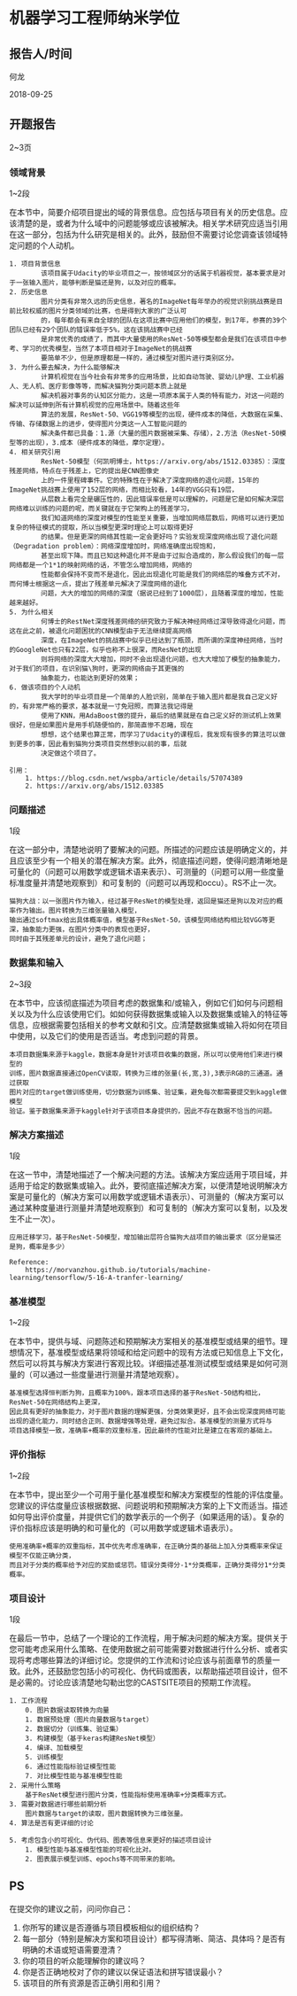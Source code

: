 # 机器学习工程师纳米学位

## 报告人/时间
何龙

2018-09-25

## 开题报告
2~3页

### 领域背景
1~2段

在本节中，简要介绍项目提出的域的背景信息。应包括与项目有关的历史信息。应该清楚的是，或者为什么域中的问题能够或应该被解决。相关学术研究应适当引用在这一部分，包括为什么研究是相关的。此外，鼓励但不需要讨论您调查该领域特定问题的个人动机。

    1. 项目背景信息
            该项目属于Udacity的毕业项目之一，按领域区分的话属于机器视觉，基本要求是对于一张输入图片，能够判断是猫还是狗，以及对应的概率。
    2. 历史信息
            图片分类有非常久远的历史信息，著名的ImageNet每年举办的视觉识别挑战赛是目前比较权威的图片分类领域的比赛，也是得到大家的广泛认可
            的，每年都会有来自全球的团队在这项比赛中应用他们的模型，到17年，参赛的39个团队已经有29个团队的错误率低于5%，这在该挑战赛中已经
            是非常优秀的成绩了，而其中大量使用的ResNet-50等模型都会是我们在该项目中参考、学习的优秀模型，当然了本项目相对于ImageNet的挑战赛
            要简单不少，但是原理都是一样的，通过模型对图片进行类别区分。
    3. 为什么要去解决，为什么能够解决
            计算机视觉在当今社会有非常多的应用场景，比如自动驾驶、婴幼儿护理、工业机器人、无人机、医疗影像等等，而解决猫狗分类问题本质上就是
            解决机器对事务的认知区分能力，这是一项原本属于人类的特有能力，对这一问题的解决可以延伸到所有计算机视觉的应用场景中。随着这些年
            算法的发展，ResNet-50、VGG19等模型的出现，硬件成本的降低，大数据在采集、传输、存储数据上的进步，使得图片分类这一人工智能问题的
            解决条件都已具备：1.源（大量的图片数据被采集、存储），2.方法（ResNet-50模型等的出现），3.成本（硬件成本的降低，摩尔定理）。
    4. 相关研究引用
            ResNet-50模型（何凯明博士，https://arxiv.org/abs/1512.03385）：深度残差网络，特点在于残差上，它的提出是CNN图像史
            上的一件里程碑事件。它的特殊性在于解决了深度网络的退化问题，15年的ImageNet挑战赛上使用了152层的网络，而相比较看，14年的VGG只有19层，
            从层数上看完全是碾压性的，因此错误率低是可以理解的，问题是它是如何解决深层网络难以训练的问题的呢，而关键就在于它架构上的残差学习，
            我们知道网络的深度对模型的性能至关重要，当增加网络层数后，网络可以进行更加复杂的特征模式的提取，所以当模型更深时理论上可以取得更好
            的结果。但是更深的网络其性能一定会更好吗？实验发现深度网络出现了退化问题（Degradation problem）：网络深度增加时，网络准确度出现饱和，
            甚至出现下降。而且已知这种退化并不是由于过拟合造成的，那么假设我们的每一层网络都是一个1*1的映射网络的话，不管怎么增加网络，网络的
            性能都会保持不变而不是退化，因此出现退化可能是我们的网络层的堆叠方式不对，而何博士根据这一点，提出了残差单元解决了深度网络的退化
            问题，大大的增加的网络的深度（据说已经到了1000层），且随着深度的增加，性能越来越好。
    5. 为什么相关
            何博士的RestNet深度残差网络的研究致力于解决神经网络过深导致得退化问题，而这在此之前，被退化问题困扰的CNN模型由于无法继续提高网络
            深度，在ImageNet的挑战赛中似乎已经达到了瓶颈，而所谓的深度神经网络，当时的GoogleNet也只有22层，似乎也称不上很深，而ResNet的出现
            则将网络的深度大大增加，同时不会出现退化问题，也大大增加了模型的抽象能力，对于我们的项目，在识别猫\狗时，更深的网络由于其更强的
            抽象能力，也能达到更好的效果；
    6. 做该项目的个人动机
            我大学时的毕业项目是一个简单的人脸识别，简单在于输入图片都是我自己定义好的，有非常严格的要求，基本就是一寸免冠照，而算法我记得是
            使用了KNN，用AdaBoost做的提升，最后的结果就是在自己定义好的测试机上效果很好，但是如果图片是用手机随便怕的，那简直惨不忍睹，现在
            想想，这个结果也算正常，而学习了Udacity的课程后，我发现有很多的算法可以做到更多的事，因此看到猫狗分类项目突然想到以前的事，后就
            决定做这个项目了。

    引用：
        1. https://blog.csdn.net/wspba/article/details/57074389
        2. https://arxiv.org/abs/1512.03385

### 问题描述
1段

在这一部分中，清楚地说明了要解决的问题。所描述的问题应该是明确定义的，并且应该至少有一个相关的潜在解决方案。此外，彻底描述问题，使得问题清晰地是可量化的（问题可以用数学或逻辑术语来表示）、可测量的（问题可以用一些度量标准度量并清楚地观察到）和可复制的（问题可以再现和occu）。RS不止一次。

    猫狗大战：以一张图片作为输入，经过基于ResNet的模型处理，返回是猫还是狗以及对应的概率作为输出。图片转换为三维张量输入模型，
    输出通过softmax给出具体概率值，模型基于ResNet-50，该模型网络结构相比较VGG等更深，抽象能力更强，在图片分类中的表现也更好，
    同时由于其残差单元的设计，避免了退化问题；

### 数据集和输入
2~3段

在本节中，应该彻底描述为项目考虑的数据集和/或输入，例如它们如何与问题相关以及为什么应该使用它们。如如何获得数据集或输入以及数据集或输入的特征等信息，应根据需要包括相关的参考文献和引文。应清楚数据集或输入将如何在项目中使用，以及它们的使用是否适当。考虑到问题的背景。

    本项目数据集来源于kaggle，数据本身是针对该项目收集的数据，所以可以使用他们来进行模型的
    训练，图片数据直接通过OpenCV读取，转换为三维的张量(长,宽,3),3表示RGB的三通道。通过获取
    图片对应的target做训练使用，切分数据为训练集、验证集，避免每次都需要提交到kaggle做模型
    验证。鉴于数据集来源于kaggle针对于该项目本身提供的，因此不存在数据不恰当的问题。

### 解决方案描述
1段

在这一节中，清楚地描述了一个解决问题的方法。该解决方案应适用于项目域，并适用于给定的数据集或输入。此外，要彻底描述解决方案，以便清楚地说明解决方案是可量化的（解决方案可以用数学或逻辑术语表示）、可测量的（解决方案可以通过某种度量进行测量并清楚地观察到）和可复制的（解决方案可以复制，以及发生不止一次）。

	应用迁移学习，基于ResNet-50模型，增加输出层符合猫狗大战项目的输出要求（区分是猫还是狗，概率是多少）
	
	Reference:
		https://morvanzhou.github.io/tutorials/machine-learning/tensorflow/5-16-A-tranfer-learning/

### 基准模型
1~2段

在本节中，提供与域、问题陈述和预期解决方案相关的基准模型或结果的细节。理想情况下，基准模型或结果将领域和给定问题中的现有方法或已知信息上下文化，然后可以将其与解决方案进行客观比较。详细描述基准测试模型或结果是如何可测量的（可以通过一些度量进行测量并清楚地观察）。

    基准模型选择恒判断为狗，且概率为100%，跟本项目选择的基于ResNet-50结构相比，ResNet-50在网络结构上更深，
    因此具有更好的抽象能力，对于图片数据的理解更强，分类效果更好，且不会出现深度网络可能
    出现的退化能力，同时结合正则、数据增强等处理，避免过拟合。基准模型的测量方式将与
    项目选择模型一致，准确率+概率的双重标准，因此最终的性能对比是建立在客观的基础上。

### 评价指标
1~2段

在本节中，提出至少一个可用于量化基准模型和解决方案模型的性能的评估度量。您建议的评估度量应该根据数据、问题说明和预期解决方案的上下文而适当。描述如何导出评价度量，并提供它们的数学表示的一个例子（如果适用的话）。复杂的评价指标应该是明确的和可量化的（可以用数学或逻辑术语表示）。

    使用准确率+概率的双重指标，其中优先考虑准确率，在正确分类的基础上加入分类概率来保证模型不仅能正确分类，
    而且对于分类的概率给予对应的奖励或惩罚。错误分类得分-1*分类概率，正确分类得分1*分类概率。

### 项目设计
1段

在最后一节中，总结了一个理论的工作流程，用于解决问题的解决方案。提供关于您可能考虑采用什么策略、在使用数据之前可能需要对数据进行什么分析、或者实现将考虑哪些算法的详细讨论。您提供的工作流和讨论应该与前面章节的质量一致。此外，还鼓励您包括小的可视化、伪代码或图表，以帮助描述项目设计，但不是必需的。讨论应该清楚地勾勒出您的CASTSITE项目的预期工作流程。

    1. 工作流程
        0. 图片数据读取转换为向量
        1. 数据预处理（图片向量数据与target）
        2. 数据切分（训练集、验证集）
        3. 构建模型（基于keras构建ResNet模型）
        4. 编译、加载模型
        5. 训练模型
        6. 通过性能指标验证模型性能
        7. 对比模型性能与基准模型性能
    2. 采用什么策略
        基于ResNet模型进行图片分类，性能指标使用准确率+分类概率方式。
    3. 需要对数据进行哪些前期分析
        图片数据与target的读取，图片数据转换为三维张量。
    4. 算法是否有更详细的讨论
    	
    5. 考虑包含小的可视化、伪代码、图表等信息来更好的描述项目设计
        1. 模型性能与基准模型性能的可视化比对。
        2. 图表展示模型训练、epochs等不同带来的影响。

## PS
在提交你的建议之前，问问你自己：
1. 你所写的建议是否遵循与项目模板相似的组织结构？
2. 每一部分（特别是解决方案和项目设计）都写得清晰、简洁、具体吗？是否有明确的术语或短语需要澄清？
3. 你的项目的听众能理解你的建议吗？
4. 你是否正确地校对了你的建议以保证语法和拼写错误最小？
5. 该项目的所有资源是否正确引用和引用？
